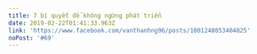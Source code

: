 ```yaml
---
title: 7 bí quyết để không ngừng phát triển
date: 2019-02-22T01:41:33.963Z
link: 'https://www.facebook.com/vanthanhng96/posts/1001248053404825'
noPost: '#69'
---
```


